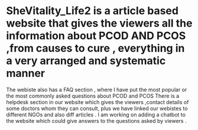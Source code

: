 # SheVitality_Life2 is a article based website that gives the viewers all the information about PCOD AND PCOS ,from causes to cure , everything in a very arranged and systematic manner 
The webiste also has a FAQ section , where I have put the most popular or the most commonly asked questions about PCOD and PCOS
There is a helpdesk section in our website which gives the viewers ,contact details of some doctors whom they can consult, plus we have linked our webistes to different NGOs and also diff articles .
I am working on adding a chatbot to the website which could give answers to the questions asked by viewers .

